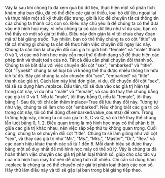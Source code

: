 Vậy là sau khi chúng ta đã xem qua bộ dữ liệu, thực hiện một số phân tích khám phá ban đầu, đã có thể điền các giá trị thiếu, loại bỏ dữ liệu ngoại lai và thực hiện một số kỹ thuật đặc trưng, giờ là lúc để chuyển tất cả thông tin của chúng ta thành các con số.
Điều này chủ yếu là để chúng ta có thể đưa vào mô hình học máy, vì nếu chúng ta có các dữ liệu như ví dụ sau, bạn có thể thấy có một số giá trị thiếu. Điều này đơn giản là vì tôi chưa chạy đoạn mã từ bài giảng trước. Tuy nhiên, bạn có thể thấy chúng ta có cột "title" và tất cả những gì chúng ta cần để thực hiện việc chuyển đổi ngay lúc này.
Chúng ta cần làm là chuyển đổi các giá trị giới tính "female" và "male" thành 0 và 1, vì các mô hình học máy cần mọi thứ ở định dạng số để thực hiện các phép tính và thuật toán của nó. Tất cả đều cần phải chuyển đổi thành số.
Chúng ta sẽ bắt đầu với việc chuyển đổi cột "sex", "embarked" và "title". Cột "Typekit" chúng ta sẽ loại bỏ vì không thể thu được nhiều thông tin hữu ích từ đó.
Bây giờ chúng ta cần chuyển đổi "sex", "embarked" và "title" thành các giá trị. Cách làm này khá đơn giản, ví dụ, để chuyển đổi cột "sex", tôi sẽ sử dụng hàm .replace. Đầu tiên, tôi sẽ đưa vào các giá trị hiện tại trong cột này, ví dụ như "male" và "female", và sau đó thay thế chúng bằng các giá trị 0 và 1. Nếu là "male", tôi thay bằng 0, nếu là "female", tôi thay bằng 1. Sau đó, tôi chỉ cần thêm inplace=True để lưu thay đổi này.
Tương tự như vậy, chúng ta sẽ làm cho cột "embarked". Nếu không biết các giá trị có trong cột này, tôi có thể dùng df.embarked.value_counts() để xem. Trong trường hợp này, chúng ta có các giá trị S, C và Q, và có thể thay thế chúng lần lượt bằng 0, 1, 2. Điều quan trọng là mô hình học máy có thể phân biệt giữa các giá trị khác nhau, nên việc sắp xếp thứ tự không quan trọng.
Cuối cùng, chúng ta sẽ chuyển đổi cột "title". Chúng ta sẽ làm giống như với cột "sex", và thay các giá trị như "Mr.", "Ms.", "Mrs.", "Master", "Dr.", "Rev." và các danh hiệu khác thành các số từ 1 đến 8. Mỗi danh hiệu sẽ được thay bằng một số duy nhất để mô hình học máy có thể xử lý.
Vậy là chúng ta đã hoàn thành việc chuyển các giá trị phân loại thành số, giúp cho các tác vụ của mô hình học máy trở nên dễ dàng hơn rất nhiều. Chỉ cần sử dụng hàm .replace là chúng ta có thể chuyển các giá trị phân loại thành các con số.
Hãy thử làm điều này và tôi sẽ gặp lại bạn trong bài giảng tiếp theo.

